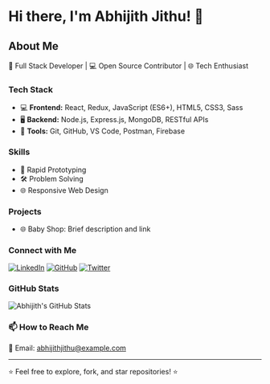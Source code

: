 # Hi there, I'm Abhijith Jithu! 👋

## About Me

🌟 Full Stack Developer | 💻 Open Source Contributor | 🌐 Tech Enthusiast

### Tech Stack

- 💻 **Frontend:** React, Redux, JavaScript (ES6+), HTML5, CSS3, Sass
- 🖥️ **Backend:** Node.js, Express.js, MongoDB, RESTful APIs
- 🔧 **Tools:** Git, GitHub, VS Code, Postman, Firebase

### Skills

- 🚀 Rapid Prototyping
- 🛠️ Problem Solving
- 🌐 Responsive Web Design

### Projects

- 🌐 Baby Shop: Brief description and link


### Connect with Me

[![LinkedIn](https://img.shields.io/badge/LinkedIn-Abhijith%20Jithu-blue?style=flat-square&logo=linkedin&labelColor=blue)](https://www.linkedin.com/in/abhijithjithu)
[![GitHub](https://img.shields.io/badge/GitHub-Abhijith%20Jithu-black?style=flat-square&logo=github&labelColor=black)](https://github.com/abhijithjithu)
[![Twitter](https://img.shields.io/badge/Twitter-Abhijith%20Jithu-blue?style=flat-square&logo=twitter&labelColor=blue)](https://twitter.com/abhijithjithu)

### GitHub Stats

![Abhijith's GitHub Stats](https://github-readme-stats.vercel.app/api?username=abhijithjithu&show_icons=true&theme=radical)

### 📫 How to Reach Me

📧 Email: abhijithjithu@example.com

---

⭐️ Feel free to explore, fork, and star repositories! ⭐️
